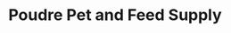 ---
title: "Poudre Pet and Feed Supply"
url: /fort-collins/poudre-pet-and-feed-supply/
shop: Tiere
---